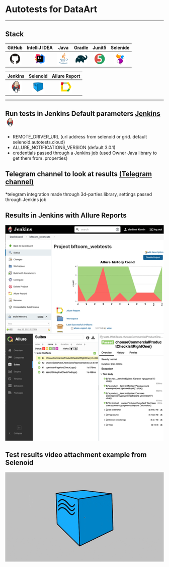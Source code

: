 # Autotests for DataArt
___
## Stack
| GitHub | IntelliJ IDEA | Java | Gradle | Junit5 | Selenide |
|:------:|:----:|:----:|:------:|:------:|:--------:|
| <img src="images/GitHub.svg" width="40" height="40"> | <img src="images/IDEA.svg" width="40" height="40"> | <img src="images/JAVA.svg" width="40" height="40"> | <img src="images/Gradle.svg" width="40" height="40"> | <img src="images/Junit5.svg" width="40" height="40"> | <img src="images/Selenide.svg" width="40" height="40"> |

| Jenkins | Selenoid | Allure Report | 
|:--------:|:-------------:|:---------:|
| <img src="images/Jenkins.svg" width="40" height="40"> | <img src="images/Selenoid.svg" width="40" height="40"> | <img src="images/Allure Report.svg" width="40" height="40"> | 
___

## Run tests in Jenkins Default parameters [Jenkins](https://jenkins.autotests.cloud/job/dataart_tests/build?delay=0sec) <a href="https://www.jetbrains.com/idea/"><img src="./images/Jenkins.svg" width="30" height="30"  alt="Jenkins"/></a>

* REMOTE_DRIVER_URL (url address from selenoid or grid. default selenoid.autotests.cloud)
* ALLURE_NOTIFICATIONS_VERSION (default 3.0.1)
* credentials passed through a Jenkins job (used Owner Java library to get them from .properties)

## Telegram channel to look at results [(Telegram channel)](https://t.me/joinchat/d7-KKDr_A4FjMjM6)
*telegram integration made through 3d-parties library, settings passed through Jenkins job

## Results in Jenkins with Allure Reports
![alt "Jenkins"](./images/JenkinsBtf.png "Jenkins")
![alt "Allure reports"](./images/allureBtf.png "Allure Reports")

## Test results video attachment example from Selenoid

![alt "Video from Selenoid"](./images/videoBtf.gif "Video from Selenoid")